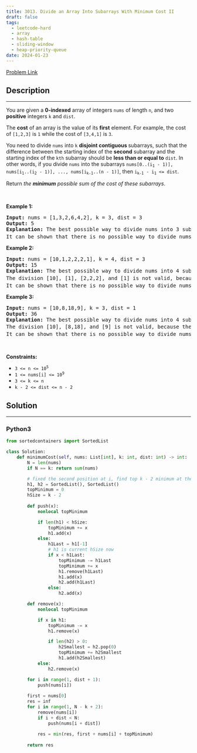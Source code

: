 ```yaml
---
title: 3013. Divide an Array Into Subarrays With Minimum Cost II
draft: false
tags: 
  - leetcode-hard
  - array
  - hash-table
  - sliding-window
  - heap-priority-queue
date: 2024-01-23
---
```


[Problem Link](https://leetcode.com/problems/divide-an-array-into-subarrays-with-minimum-cost-ii/)

## Description

---
<p>You are given a <strong>0-indexed</strong> array of integers <code>nums</code> of length <code>n</code>, and two <strong>positive</strong> integers <code>k</code> and <code>dist</code>.</p>

<p>The <strong>cost</strong> of an array is the value of its <strong>first</strong> element. For example, the cost of <code>[1,2,3]</code> is <code>1</code> while the cost of <code>[3,4,1]</code> is <code>3</code>.</p>

<p>You need to divide <code>nums</code> into <code>k</code> <strong>disjoint contiguous </strong><span data-keyword="subarray-nonempty">subarrays</span>, such that the difference between the starting index of the <strong>second</strong> subarray and the starting index of the <code>kth</code> subarray should be <strong>less than or equal to</strong> <code>dist</code>. In other words, if you divide <code>nums</code> into the subarrays <code>nums[0..(i<sub>1</sub> - 1)], nums[i<sub>1</sub>..(i<sub>2</sub> - 1)], ..., nums[i<sub>k-1</sub>..(n - 1)]</code>, then <code>i<sub>k-1</sub> - i<sub>1</sub> &lt;= dist</code>.</p>

<p>Return <em>the <strong>minimum</strong> possible sum of the cost of these</em> <em>subarrays</em>.</p>

<p>&nbsp;</p>
<p><strong class="example">Example 1:</strong></p>

<pre>
<strong>Input:</strong> nums = [1,3,2,6,4,2], k = 3, dist = 3
<strong>Output:</strong> 5
<strong>Explanation:</strong> The best possible way to divide nums into 3 subarrays is: [1,3], [2,6,4], and [2]. This choice is valid because i<sub>k-1</sub> - i<sub>1</sub> is 5 - 2 = 3 which is equal to dist. The total cost is nums[0] + nums[2] + nums[5] which is 1 + 2 + 2 = 5.
It can be shown that there is no possible way to divide nums into 3 subarrays at a cost lower than 5.
</pre>

<p><strong class="example">Example 2:</strong></p>

<pre>
<strong>Input:</strong> nums = [10,1,2,2,2,1], k = 4, dist = 3
<strong>Output:</strong> 15
<strong>Explanation:</strong> The best possible way to divide nums into 4 subarrays is: [10], [1], [2], and [2,2,1]. This choice is valid because i<sub>k-1</sub> - i<sub>1</sub> is 3 - 1 = 2 which is less than dist. The total cost is nums[0] + nums[1] + nums[2] + nums[3] which is 10 + 1 + 2 + 2 = 15.
The division [10], [1], [2,2,2], and [1] is not valid, because the difference between i<sub>k-1</sub> and i<sub>1</sub> is 5 - 1 = 4, which is greater than dist.
It can be shown that there is no possible way to divide nums into 4 subarrays at a cost lower than 15.
</pre>

<p><strong class="example">Example 3:</strong></p>

<pre>
<strong>Input:</strong> nums = [10,8,18,9], k = 3, dist = 1
<strong>Output:</strong> 36
<strong>Explanation:</strong> The best possible way to divide nums into 4 subarrays is: [10], [8], and [18,9]. This choice is valid because i<sub>k-1</sub> - i<sub>1</sub> is 2 - 1 = 1 which is equal to dist.The total cost is nums[0] + nums[1] + nums[2] which is 10 + 8 + 18 = 36.
The division [10], [8,18], and [9] is not valid, because the difference between i<sub>k-1</sub> and i<sub>1</sub> is 3 - 1 = 2, which is greater than dist.
It can be shown that there is no possible way to divide nums into 3 subarrays at a cost lower than 36.
</pre>

<p>&nbsp;</p>
<p><strong>Constraints:</strong></p>

<ul>
	<li><code>3 &lt;= n &lt;= 10<sup>5</sup></code></li>
	<li><code>1 &lt;= nums[i] &lt;= 10<sup>9</sup></code></li>
	<li><code>3 &lt;= k &lt;= n</code></li>
	<li><code>k - 2 &lt;= dist &lt;= n - 2</code></li>
</ul>


## Solution

---
### Python3
``` py title='divide-an-array-into-subarrays-with-minimum-cost-ii'
from sortedcontainers import SortedList

class Solution:
    def minimumCost(self, nums: List[int], k: int, dist: int) -> int:
        N = len(nums)
        if N == k: return sum(nums)

        # fixed the second position at i, find top k - 2 minimum at the window [i + 1, i + dist]
        h1, h2 = SortedList(), SortedList()
        topMinimum = 0
        hSize = k - 2
        
        def push(x):
            nonlocal topMinimum

            if len(h1) < hSize:
                topMinimum += x
                h1.add(x)
            else:
                h1Last = h1[-1]
                # h1 is current hSize now
                if x < h1Last:
                    topMinimum -= h1Last
                    topMinimum += x
                    h1.remove(h1Last)
                    h1.add(x)
                    h2.add(h1Last)
                else:
                    h2.add(x)

        def remove(x):
            nonlocal topMinimum

            if x in h1:
                topMinimum -= x
                h1.remove(x)

                if len(h2) > 0:
                    h2Smallest = h2.pop(0)
                    topMinimum += h2Smallest
                    h1.add(h2Smallest)
            else:
                h2.remove(x)

        for i in range(1, dist + 1):
            push(nums[i])
        
        first = nums[0]
        res = inf
        for i in range(1, N - k + 2):
            remove(nums[i])
            if i + dist < N:
                push(nums[i + dist])
            
            res = min(res, first + nums[i] + topMinimum)
        
        return res
```

